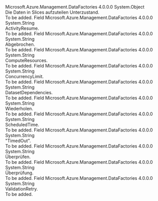 <Type Name="DataSliceSubstate" FullName="Microsoft.Azure.Management.DataFactories.Models.DataSliceSubstate">
  <TypeSignature Language="C#" Value="public static class DataSliceSubstate" />
  <TypeSignature Language="ILAsm" Value=".class public auto ansi abstract sealed beforefieldinit DataSliceSubstate extends System.Object" />
  <TypeSignature Language="DocId" Value="T:Microsoft.Azure.Management.DataFactories.Models.DataSliceSubstate" />
  <TypeSignature Language="VB.NET" Value="Public Class DataSliceSubstate" />
  <TypeSignature Language="F#" Value="type DataSliceSubstate = class" />
  <AssemblyInfo>
    <AssemblyName>Microsoft.Azure.Management.DataFactories</AssemblyName>
    <AssemblyVersion>4.0.0.0</AssemblyVersion>
  </AssemblyInfo>
  <Base>
    <BaseTypeName>System.Object</BaseTypeName>
  </Base>
  <Interfaces />
  <Docs>
    <summary>
            Die Daten in Slices aufzuteilen Unterzustand.
            </summary>
    <remarks>To be added.</remarks>
  </Docs>
  <Members>
    <Member MemberName="ActivityResume">
      <MemberSignature Language="C#" Value="public const string ActivityResume;" />
      <MemberSignature Language="ILAsm" Value=".field public static literal string ActivityResume" />
      <MemberSignature Language="DocId" Value="F:Microsoft.Azure.Management.DataFactories.Models.DataSliceSubstate.ActivityResume" />
      <MemberSignature Language="VB.NET" Value="Public Const ActivityResume As String " />
      <MemberSignature Language="F#" Value="val mutable ActivityResume : string" Usage="Microsoft.Azure.Management.DataFactories.Models.DataSliceSubstate.ActivityResume" />
      <MemberType>Field</MemberType>
      <AssemblyInfo>
        <AssemblyName>Microsoft.Azure.Management.DataFactories</AssemblyName>
        <AssemblyVersion>4.0.0.0</AssemblyVersion>
      </AssemblyInfo>
      <ReturnValue>
        <ReturnType>System.String</ReturnType>
      </ReturnValue>
      <Docs>
        <summary>
            ActivityResume.
            </summary>
        <remarks>To be added.</remarks>
      </Docs>
    </Member>
    <Member MemberName="Canceled">
      <MemberSignature Language="C#" Value="public const string Canceled;" />
      <MemberSignature Language="ILAsm" Value=".field public static literal string Canceled" />
      <MemberSignature Language="DocId" Value="F:Microsoft.Azure.Management.DataFactories.Models.DataSliceSubstate.Canceled" />
      <MemberSignature Language="VB.NET" Value="Public Const Canceled As String " />
      <MemberSignature Language="F#" Value="val mutable Canceled : string" Usage="Microsoft.Azure.Management.DataFactories.Models.DataSliceSubstate.Canceled" />
      <MemberType>Field</MemberType>
      <AssemblyInfo>
        <AssemblyName>Microsoft.Azure.Management.DataFactories</AssemblyName>
        <AssemblyVersion>4.0.0.0</AssemblyVersion>
      </AssemblyInfo>
      <ReturnValue>
        <ReturnType>System.String</ReturnType>
      </ReturnValue>
      <Docs>
        <summary>
            Abgebrochen.
            </summary>
        <remarks>To be added.</remarks>
      </Docs>
    </Member>
    <Member MemberName="ComputeResources">
      <MemberSignature Language="C#" Value="public const string ComputeResources;" />
      <MemberSignature Language="ILAsm" Value=".field public static literal string ComputeResources" />
      <MemberSignature Language="DocId" Value="F:Microsoft.Azure.Management.DataFactories.Models.DataSliceSubstate.ComputeResources" />
      <MemberSignature Language="VB.NET" Value="Public Const ComputeResources As String " />
      <MemberSignature Language="F#" Value="val mutable ComputeResources : string" Usage="Microsoft.Azure.Management.DataFactories.Models.DataSliceSubstate.ComputeResources" />
      <MemberType>Field</MemberType>
      <AssemblyInfo>
        <AssemblyName>Microsoft.Azure.Management.DataFactories</AssemblyName>
        <AssemblyVersion>4.0.0.0</AssemblyVersion>
      </AssemblyInfo>
      <ReturnValue>
        <ReturnType>System.String</ReturnType>
      </ReturnValue>
      <Docs>
        <summary>
            ComputeResources.
            </summary>
        <remarks>To be added.</remarks>
      </Docs>
    </Member>
    <Member MemberName="ConcurrencyLimit">
      <MemberSignature Language="C#" Value="public const string ConcurrencyLimit;" />
      <MemberSignature Language="ILAsm" Value=".field public static literal string ConcurrencyLimit" />
      <MemberSignature Language="DocId" Value="F:Microsoft.Azure.Management.DataFactories.Models.DataSliceSubstate.ConcurrencyLimit" />
      <MemberSignature Language="VB.NET" Value="Public Const ConcurrencyLimit As String " />
      <MemberSignature Language="F#" Value="val mutable ConcurrencyLimit : string" Usage="Microsoft.Azure.Management.DataFactories.Models.DataSliceSubstate.ConcurrencyLimit" />
      <MemberType>Field</MemberType>
      <AssemblyInfo>
        <AssemblyName>Microsoft.Azure.Management.DataFactories</AssemblyName>
        <AssemblyVersion>4.0.0.0</AssemblyVersion>
      </AssemblyInfo>
      <ReturnValue>
        <ReturnType>System.String</ReturnType>
      </ReturnValue>
      <Docs>
        <summary>
            ConcurrencyLimit.
            </summary>
        <remarks>To be added.</remarks>
      </Docs>
    </Member>
    <Member MemberName="DatasetDependencies">
      <MemberSignature Language="C#" Value="public const string DatasetDependencies;" />
      <MemberSignature Language="ILAsm" Value=".field public static literal string DatasetDependencies" />
      <MemberSignature Language="DocId" Value="F:Microsoft.Azure.Management.DataFactories.Models.DataSliceSubstate.DatasetDependencies" />
      <MemberSignature Language="VB.NET" Value="Public Const DatasetDependencies As String " />
      <MemberSignature Language="F#" Value="val mutable DatasetDependencies : string" Usage="Microsoft.Azure.Management.DataFactories.Models.DataSliceSubstate.DatasetDependencies" />
      <MemberType>Field</MemberType>
      <AssemblyInfo>
        <AssemblyName>Microsoft.Azure.Management.DataFactories</AssemblyName>
        <AssemblyVersion>4.0.0.0</AssemblyVersion>
      </AssemblyInfo>
      <ReturnValue>
        <ReturnType>System.String</ReturnType>
      </ReturnValue>
      <Docs>
        <summary>
            DatasetDependencies.
            </summary>
        <remarks>To be added.</remarks>
      </Docs>
    </Member>
    <Member MemberName="Retry">
      <MemberSignature Language="C#" Value="public const string Retry;" />
      <MemberSignature Language="ILAsm" Value=".field public static literal string Retry" />
      <MemberSignature Language="DocId" Value="F:Microsoft.Azure.Management.DataFactories.Models.DataSliceSubstate.Retry" />
      <MemberSignature Language="VB.NET" Value="Public Const Retry As String " />
      <MemberSignature Language="F#" Value="val mutable Retry : string" Usage="Microsoft.Azure.Management.DataFactories.Models.DataSliceSubstate.Retry" />
      <MemberType>Field</MemberType>
      <AssemblyInfo>
        <AssemblyName>Microsoft.Azure.Management.DataFactories</AssemblyName>
        <AssemblyVersion>4.0.0.0</AssemblyVersion>
      </AssemblyInfo>
      <ReturnValue>
        <ReturnType>System.String</ReturnType>
      </ReturnValue>
      <Docs>
        <summary>
            Wiederholen.
            </summary>
        <remarks>To be added.</remarks>
      </Docs>
    </Member>
    <Member MemberName="ScheduledTime">
      <MemberSignature Language="C#" Value="public const string ScheduledTime;" />
      <MemberSignature Language="ILAsm" Value=".field public static literal string ScheduledTime" />
      <MemberSignature Language="DocId" Value="F:Microsoft.Azure.Management.DataFactories.Models.DataSliceSubstate.ScheduledTime" />
      <MemberSignature Language="VB.NET" Value="Public Const ScheduledTime As String " />
      <MemberSignature Language="F#" Value="val mutable ScheduledTime : string" Usage="Microsoft.Azure.Management.DataFactories.Models.DataSliceSubstate.ScheduledTime" />
      <MemberType>Field</MemberType>
      <AssemblyInfo>
        <AssemblyName>Microsoft.Azure.Management.DataFactories</AssemblyName>
        <AssemblyVersion>4.0.0.0</AssemblyVersion>
      </AssemblyInfo>
      <ReturnValue>
        <ReturnType>System.String</ReturnType>
      </ReturnValue>
      <Docs>
        <summary>
            ScheduledTime.
            </summary>
        <remarks>To be added.</remarks>
      </Docs>
    </Member>
    <Member MemberName="TimedOut">
      <MemberSignature Language="C#" Value="public const string TimedOut;" />
      <MemberSignature Language="ILAsm" Value=".field public static literal string TimedOut" />
      <MemberSignature Language="DocId" Value="F:Microsoft.Azure.Management.DataFactories.Models.DataSliceSubstate.TimedOut" />
      <MemberSignature Language="VB.NET" Value="Public Const TimedOut As String " />
      <MemberSignature Language="F#" Value="val mutable TimedOut : string" Usage="Microsoft.Azure.Management.DataFactories.Models.DataSliceSubstate.TimedOut" />
      <MemberType>Field</MemberType>
      <AssemblyInfo>
        <AssemblyName>Microsoft.Azure.Management.DataFactories</AssemblyName>
        <AssemblyVersion>4.0.0.0</AssemblyVersion>
      </AssemblyInfo>
      <ReturnValue>
        <ReturnType>System.String</ReturnType>
      </ReturnValue>
      <Docs>
        <summary>
            "TimedOut".
            </summary>
        <remarks>To be added.</remarks>
      </Docs>
    </Member>
    <Member MemberName="Validating">
      <MemberSignature Language="C#" Value="public const string Validating;" />
      <MemberSignature Language="ILAsm" Value=".field public static literal string Validating" />
      <MemberSignature Language="DocId" Value="F:Microsoft.Azure.Management.DataFactories.Models.DataSliceSubstate.Validating" />
      <MemberSignature Language="VB.NET" Value="Public Const Validating As String " />
      <MemberSignature Language="F#" Value="val mutable Validating : string" Usage="Microsoft.Azure.Management.DataFactories.Models.DataSliceSubstate.Validating" />
      <MemberType>Field</MemberType>
      <AssemblyInfo>
        <AssemblyName>Microsoft.Azure.Management.DataFactories</AssemblyName>
        <AssemblyVersion>4.0.0.0</AssemblyVersion>
      </AssemblyInfo>
      <ReturnValue>
        <ReturnType>System.String</ReturnType>
      </ReturnValue>
      <Docs>
        <summary>
            Überprüfen.
            </summary>
        <remarks>To be added.</remarks>
      </Docs>
    </Member>
    <Member MemberName="Validation">
      <MemberSignature Language="C#" Value="public const string Validation;" />
      <MemberSignature Language="ILAsm" Value=".field public static literal string Validation" />
      <MemberSignature Language="DocId" Value="F:Microsoft.Azure.Management.DataFactories.Models.DataSliceSubstate.Validation" />
      <MemberSignature Language="VB.NET" Value="Public Const Validation As String " />
      <MemberSignature Language="F#" Value="val mutable Validation : string" Usage="Microsoft.Azure.Management.DataFactories.Models.DataSliceSubstate.Validation" />
      <MemberType>Field</MemberType>
      <AssemblyInfo>
        <AssemblyName>Microsoft.Azure.Management.DataFactories</AssemblyName>
        <AssemblyVersion>4.0.0.0</AssemblyVersion>
      </AssemblyInfo>
      <ReturnValue>
        <ReturnType>System.String</ReturnType>
      </ReturnValue>
      <Docs>
        <summary>
            Überprüfung.
            </summary>
        <remarks>To be added.</remarks>
      </Docs>
    </Member>
    <Member MemberName="ValidationRetry">
      <MemberSignature Language="C#" Value="public const string ValidationRetry;" />
      <MemberSignature Language="ILAsm" Value=".field public static literal string ValidationRetry" />
      <MemberSignature Language="DocId" Value="F:Microsoft.Azure.Management.DataFactories.Models.DataSliceSubstate.ValidationRetry" />
      <MemberSignature Language="VB.NET" Value="Public Const ValidationRetry As String " />
      <MemberSignature Language="F#" Value="val mutable ValidationRetry : string" Usage="Microsoft.Azure.Management.DataFactories.Models.DataSliceSubstate.ValidationRetry" />
      <MemberType>Field</MemberType>
      <AssemblyInfo>
        <AssemblyName>Microsoft.Azure.Management.DataFactories</AssemblyName>
        <AssemblyVersion>4.0.0.0</AssemblyVersion>
      </AssemblyInfo>
      <ReturnValue>
        <ReturnType>System.String</ReturnType>
      </ReturnValue>
      <Docs>
        <summary>
            ValidationRetry.
            </summary>
        <remarks>To be added.</remarks>
      </Docs>
    </Member>
  </Members>
</Type>
